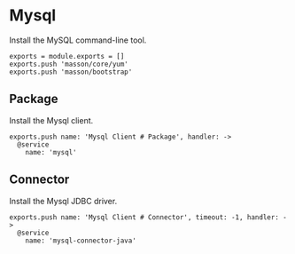 
# Mysql

Install the MySQL command-line tool.

    exports = module.exports = []
    exports.push 'masson/core/yum'
    exports.push 'masson/bootstrap'

## Package

Install the Mysql client.

    exports.push name: 'Mysql Client # Package', handler: ->
      @service
        name: 'mysql'

## Connector

Install the Mysql JDBC driver.

    exports.push name: 'Mysql Client # Connector', timeout: -1, handler: ->
      @service
        name: 'mysql-connector-java'
